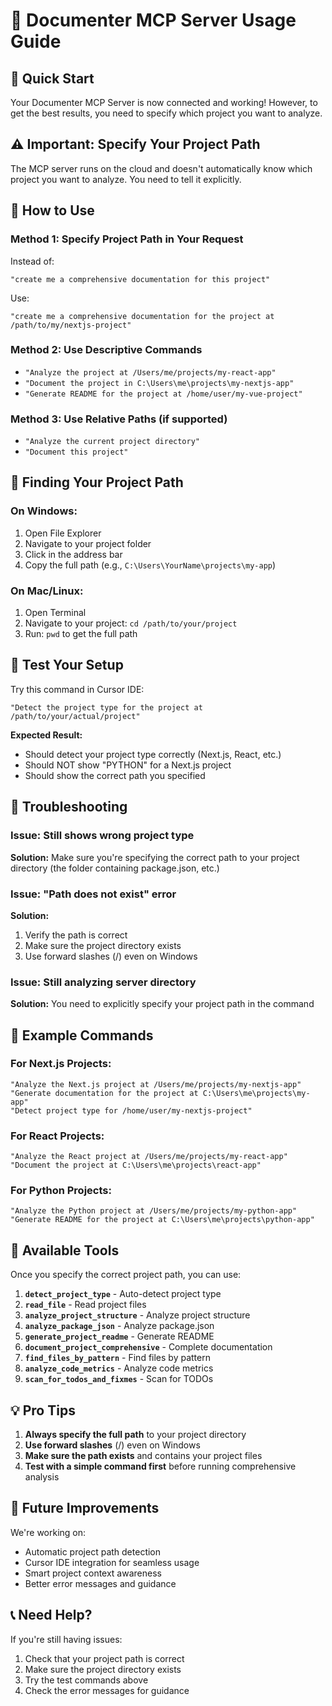 # 📖 Documenter MCP Server Usage Guide

## 🎯 **Quick Start**

Your Documenter MCP Server is now connected and working! However, to get the best results, you need to specify which project you want to analyze.

## ⚠️ **Important: Specify Your Project Path**

The MCP server runs on the cloud and doesn't automatically know which project you want to analyze. You need to tell it explicitly.

## 🚀 **How to Use**

### **Method 1: Specify Project Path in Your Request**

Instead of:
```
"create me a comprehensive documentation for this project"
```

Use:
```
"create me a comprehensive documentation for the project at /path/to/my/nextjs-project"
```

### **Method 2: Use Descriptive Commands**

- `"Analyze the project at /Users/me/projects/my-react-app"`
- `"Document the project in C:\Users\me\projects\my-nextjs-app"`
- `"Generate README for the project at /home/user/my-vue-project"`

### **Method 3: Use Relative Paths (if supported)**

- `"Analyze the current project directory"`
- `"Document this project"`

## 📁 **Finding Your Project Path**

### **On Windows:**
1. Open File Explorer
2. Navigate to your project folder
3. Click in the address bar
4. Copy the full path (e.g., `C:\Users\YourName\projects\my-app`)

### **On Mac/Linux:**
1. Open Terminal
2. Navigate to your project: `cd /path/to/your/project`
3. Run: `pwd` to get the full path

## 🧪 **Test Your Setup**

Try this command in Cursor IDE:

```
"Detect the project type for the project at /path/to/your/actual/project"
```

**Expected Result:**
- Should detect your project type correctly (Next.js, React, etc.)
- Should NOT show "PYTHON" for a Next.js project
- Should show the correct path you specified

## 🔧 **Troubleshooting**

### **Issue: Still shows wrong project type**
**Solution:** Make sure you're specifying the correct path to your project directory (the folder containing package.json, etc.)

### **Issue: "Path does not exist" error**
**Solution:** 
1. Verify the path is correct
2. Make sure the project directory exists
3. Use forward slashes (/) even on Windows

### **Issue: Still analyzing server directory**
**Solution:** You need to explicitly specify your project path in the command

## 📝 **Example Commands**

### **For Next.js Projects:**
```
"Analyze the Next.js project at /Users/me/projects/my-nextjs-app"
"Generate documentation for the project at C:\Users\me\projects\my-app"
"Detect project type for /home/user/my-nextjs-project"
```

### **For React Projects:**
```
"Analyze the React project at /Users/me/projects/my-react-app"
"Document the project at C:\Users\me\projects\react-app"
```

### **For Python Projects:**
```
"Analyze the Python project at /Users/me/projects/my-python-app"
"Generate README for the project at C:\Users\me\projects\python-app"
```

## 🎯 **Available Tools**

Once you specify the correct project path, you can use:

1. **`detect_project_type`** - Auto-detect project type
2. **`read_file`** - Read project files
3. **`analyze_project_structure`** - Analyze project structure
4. **`analyze_package_json`** - Analyze package.json
5. **`generate_project_readme`** - Generate README
6. **`document_project_comprehensive`** - Complete documentation
7. **`find_files_by_pattern`** - Find files by pattern
8. **`analyze_code_metrics`** - Analyze code metrics
9. **`scan_for_todos_and_fixmes`** - Scan for TODOs

## 💡 **Pro Tips**

1. **Always specify the full path** to your project directory
2. **Use forward slashes** (/) even on Windows
3. **Make sure the path exists** and contains your project files
4. **Test with a simple command first** before running comprehensive analysis

## 🔮 **Future Improvements**

We're working on:
- Automatic project path detection
- Cursor IDE integration for seamless usage
- Smart project context awareness
- Better error messages and guidance

## 📞 **Need Help?**

If you're still having issues:
1. Check that your project path is correct
2. Make sure the project directory exists
3. Try the test commands above
4. Check the error messages for guidance 